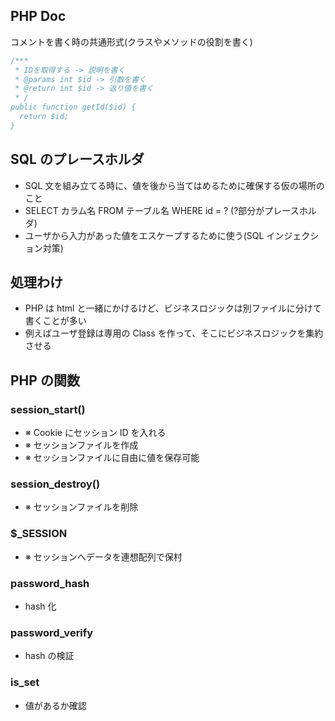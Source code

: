 ## PHP Doc

コメントを書く時の共通形式(クラスやメソッドの役割を書く)

```php
/***
 * IDを取得する -> 説明を書く
 * @params int $id -> 引数を書く
 * @return int $id -> 返り値を書く
 * /
public function getId($id) {
  return $id;
}
```

## SQL のプレースホルダ

- SQL 文を組み立てる時に、値を後から当てはめるために確保する仮の場所のこと
- SELECT カラム名 FROM テーブル名 WHERE id = ? (?部分がプレースホルダ)
- ユーザから入力があった値をエスケープするために使う(SQL インジェクション対策)

## 処理わけ

- PHP は html と一緒にかけるけど、ビジネスロジックは別ファイルに分けて書くことが多い
- 例えばユーザ登録は専用の Class を作って、そこにビジネスロジックを集約させる

## PHP の関数

### session_start()

- ※ Cookie にセッション ID を入れる
- ※ セッションファイルを作成
- ※ セッションファイルに自由に値を保存可能

### session_destroy()

- ※ セッションファイルを削除

### $\_SESSION

- ※ セッションへデータを連想配列で保村

### password_hash

- hash 化

### password_verify

- hash の検証

### is_set

- 値があるか確認
